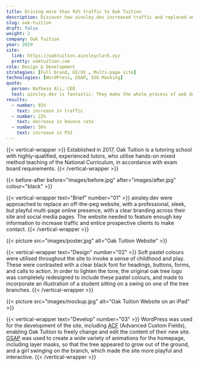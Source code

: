 ```yaml
---
title: Driving more than 92% traffic to Oak Tuition
description: Discover how ainsley.dev increased traffic and replaced an off-the-peg website, with a professional, sleek, but playful multi-page online presence.
slug: oak-tuition
draft: false
weight: 2
company: Oak Tuition
year: 2019
site:
  link: https://oaktuition.ainsleyclark.xyz
  pretty: oaktuition.com
role: Design & Development
strategies: [Full brand, UI/UX , Multi-page site]
technologies: [WordPress, GSAP, SVG Masking]
quote:
  person: Nafhesa Ali, CEO
  text: ainsley.dev is fantastic. They make the whole process of web development so easy through their support and expertise. Highly recommend and would definitely work with them again.
results:
  - number: 92%
    text: increase in traffic
  - number: 22%
    text: decrease in bounce rate
  - number: 56%
    text: increase in PSI
---
```


<!-- Intro -->
{{< vertical-wrapper >}}
Established in 2017, Oak Tuition is a tutoring school with highly-qualified, experienced tutors, who utilise hands-on
mixed method teaching of the National Curriculum, in accordance with exam board requirements.
{{< /vertical-wrapper >}}

<!-- Before/After -->
{{< before-after before="images/before.jpg" after="images/after.jpg" colour="black" >}}

<!-- Brief -->
{{< vertical-wrapper text="Brief" number="01" >}}
ainsley.dev were approached to replace an off-the-peg website, with a professional, sleek, but playful multi-page online
presence, with a clear branding across their site and social media pages. The website needed to feature enough key
information to increase traffic and entice prospective clients to make contact.
{{< /vertical-wrapper >}}

<!-- Video -->
{{< picture src="images/poster.jpg" alt="Oak Tuition Website" >}}

<!-- Design -->
{{< vertical-wrapper text="Design" number="02" >}}
Soft pastel colours were utilised throughout the site to invoke a sense of childhood and play. These were contrasted
with a clear black font for headings, buttons, forms, and calls to action. In order to lighten the tone, the original
oak tree logo was completely redesigned to include these pastel colours, and made to incorporate an illustration of a
student sitting on a swing on one of the tree branches.
{{< /vertical-wrapper >}}

<!-- Mockup -->
{{< picture src="images/mockup.jpg" alt="Oak Tuition Website on an iPad" >}}

<!-- Development -->
{{< vertical-wrapper text="Develop" number="03" >}}
WordPress was used for the development of the site, including [ACF](https://www.advancedcustomfields.com/) (Advanced
Custom Fields), enabling Oak Tuition to freely change and edit the content of their new
site. [GSAP](https://greensock.com/gsap/) was used to create a wide variety of animations for the homepage, including
layer masks, so that the tree appeared to grow out of the ground, and a girl swinging on the branch, which made the site
more playful and interactive.
{{< /vertical-wrapper >}}
